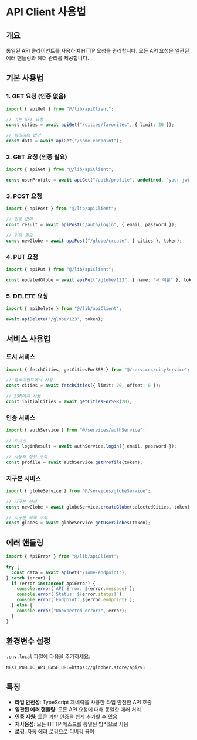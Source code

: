 # API Client 사용법

## 개요
통일된 API 클라이언트를 사용하여 HTTP 요청을 관리합니다. 모든 API 요청은 일관된 에러 핸들링과 헤더 관리를 제공합니다.

## 기본 사용법

### 1. GET 요청 (인증 없음)
```typescript
import { apiGet } from "@/lib/apiClient";

// 기본 GET 요청
const cities = await apiGet("/cities/favorites", { limit: 20 });

// 파라미터 없이
const data = await apiGet("/some-endpoint");
```

### 2. GET 요청 (인증 필요)
```typescript
import { apiGet } from "@/lib/apiClient";

const userProfile = await apiGet("/auth/profile", undefined, "your-jwt-token");
```

### 3. POST 요청
```typescript
import { apiPost } from "@/lib/apiClient";

// 인증 없이
const result = await apiPost("/auth/login", { email, password });

// 인증 필요
const newGlobe = await apiPost("/globe/create", { cities }, token);
```

### 4. PUT 요청
```typescript
import { apiPut } from "@/lib/apiClient";

const updatedGlobe = await apiPut("/globe/123", { name: "새 이름" }, token);
```

### 5. DELETE 요청
```typescript
import { apiDelete } from "@/lib/apiClient";

await apiDelete("/globe/123", token);
```

## 서비스 사용법

### 도시 서비스
```typescript
import { fetchCities, getCitiesForSSR } from "@/services/cityService";

// 클라이언트에서 사용
const cities = await fetchCities({ limit: 20, offset: 0 });

// SSR에서 사용
const initialCities = await getCitiesForSSR(20);
```

### 인증 서비스
```typescript
import { authService } from "@/services/authService";

// 로그인
const loginResult = await authService.login({ email, password });

// 사용자 정보 조회
const profile = await authService.getProfile(token);
```

### 지구본 서비스
```typescript
import { globeService } from "@/services/globeService";

// 지구본 생성
const newGlobe = await globeService.createGlobe(selectedCities, token);

// 지구본 목록 조회
const globes = await globeService.getUserGlobes(token);
```

## 에러 핸들링

```typescript
import { ApiError } from "@/lib/apiClient";

try {
  const data = await apiGet("/some-endpoint");
} catch (error) {
  if (error instanceof ApiError) {
    console.error(`API Error: ${error.message}`);
    console.error(`Status: ${error.status}`);
    console.error(`Endpoint: ${error.endpoint}`);
  } else {
    console.error("Unexpected error:", error);
  }
}
```

## 환경변수 설정

`.env.local` 파일에 다음을 추가하세요:

```env
NEXT_PUBLIC_API_BASE_URL=https://globber.store/api/v1
```

## 특징

- **타입 안전성**: TypeScript 제네릭을 사용한 타입 안전한 API 호출
- **일관된 에러 핸들링**: 모든 API 요청에 대해 동일한 에러 처리
- **인증 지원**: 토큰 기반 인증을 쉽게 추가할 수 있음
- **재사용성**: 모든 HTTP 메소드를 통일된 방식으로 사용
- **로깅**: 자동 에러 로깅으로 디버깅 용이
